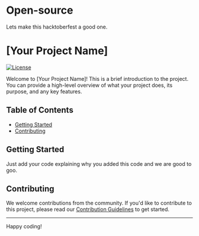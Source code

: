 # Open-source
Lets make this hacktoberfest a good one.

# [Your Project Name]

[![License](link-to-license-badge.svg)](link-to-your-license)

Welcome to [Your Project Name]! This is a brief introduction to the project. You can provide a high-level overview of what your project does, its purpose, and any key features.

## Table of Contents

- [Getting Started](#getting-started)
- [Contributing](#contributing)

## Getting Started
Just add your code explaining why you added this code and we are good to goo.

## Contributing

We welcome contributions from the community. If you'd like to contribute to this project, please read our [Contribution Guidelines](CONTRIBUTING.md) to get started.

---

Happy coding!
